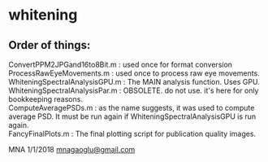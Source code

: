 # whitening
Order of things:
------------------------------------------------------------------------------
  ConvertPPM2JPGand16to8Bit.m : used once for format conversion <br>
  ProcessRawEyeMovements.m : used once to process raw eye movements. <br>
  WhiteningSpectralAnalysisGPU.m : The MAIN analysis function. Uses GPU. <br>
  WhiteningSpectralAnalysisPar.m : OBSOLETE. do not use. it's here for only bookkeeping reasons. <br>
  ComputeAveragePSDs.m : as the name suggests, it was used to compute average PSD. It must be run again if WhiteningSpectralAnalysisGPU is run again. <br>
  FancyFinalPlots.m : The final plotting script for publication quality images. <br>


MNA 1/1/2018  mnagaoglu@gmail.com
